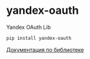 # yandex-oauth

Yandex OAuth Lib

```bash
pip install yandex-oauth
```

[Документация по библиотеке](https://yandex-oauth.readthedocs.io/)
